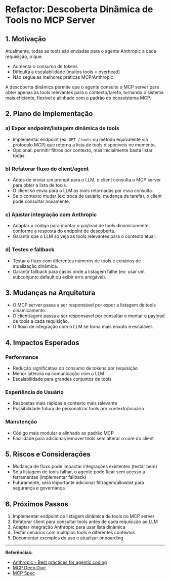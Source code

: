 # Refactor: Descoberta Dinâmica de Tools no MCP Server

## 1. Motivação

Atualmente, todas as tools são enviadas para o agente Anthropic a cada requisição, o que:
- Aumenta o consumo de tokens
- Dificulta a escalabilidade (muitos tools = overhead)
- Não segue as melhores práticas MCP/Anthropic

A descoberta dinâmica permite que o agente consulte o MCP server para obter apenas as tools relevantes para o contexto/tarefa, tornando o sistema mais eficiente, flexível e alinhado com o padrão do ecossistema MCP.

## 2. Plano de Implementação

### a) Expor endpoint/listagem dinâmica de tools
- Implementar endpoint (ex: `GET /tools` ou método equivalente via protocolo MCP) que retorna a lista de tools disponíveis no momento.
- Opcional: permitir filtros por contexto, mas inicialmente basta listar todas.

### b) Refatorar fluxo do client/agent
- Antes de enviar um prompt para o LLM, o client consulta o MCP server para obter a lista de tools.
- O client só envia para o LLM as tools retornadas por essa consulta.
- Se o contexto mudar (ex: troca de usuário, mudança de tarefa), o client pode consultar novamente.

### c) Ajustar integração com Anthropic
- Adaptar o código para montar o payload de tools dinamicamente, conforme a resposta do endpoint de descoberta.
- Garantir que o LLM só veja as tools relevantes para o contexto atual.

### d) Testes e fallback
- Testar o fluxo com diferentes números de tools e cenários de atualização dinâmica.
- Garantir fallback para casos onde a listagem falhe (ex: usar um subconjunto default ou exibir erro amigável).

## 3. Mudanças na Arquitetura

- O MCP server passa a ser responsável por expor a listagem de tools dinamicamente.
- O client/agent passa a ser responsável por consultar e montar o payload de tools a cada requisição.
- O fluxo de integração com o LLM se torna mais enxuto e escalável.

## 4. Impactos Esperados

### Performance
- Redução significativa do consumo de tokens por requisição
- Menor latência na comunicação com o LLM
- Escalabilidade para grandes conjuntos de tools

### Experiência do Usuário
- Respostas mais rápidas e contexto mais relevante
- Possibilidade futura de personalizar tools por contexto/usuário

### Manutenção
- Código mais modular e alinhado ao padrão MCP
- Facilidade para adicionar/remover tools sem alterar o core do client

## 5. Riscos e Considerações

- Mudança de fluxo pode impactar integrações existentes (testar bem)
- Se a listagem de tools falhar, o agente pode ficar sem acesso a ferramentas (implementar fallback)
- Futuramente, será importante adicionar filtragem/allowlist para segurança e governança

## 6. Próximos Passos

1. Implementar endpoint de listagem dinâmica de tools no MCP server
2. Refatorar client para consultar tools antes de cada requisição ao LLM
3. Adaptar integração Anthropic para usar lista dinâmica
4. Testar cenários com múltiplos tools e diferentes contextos
5. Documentar exemplos de uso e atualizar onboarding

---

**Referências:**
- [Anthropic - Best practices for agentic coding](https://www.anthropic.com/engineering/claude-code-best-practices)
- [MCP Deep Dive](https://medium.com/@h1deya/mcp-deep-dive-is-it-paving-the-way-towards-meta-ai-agents-heres-how-d1e931c01a67)
- [MCP Spec](https://modelcontextprotocol.io/specification/2025-03-26/) 